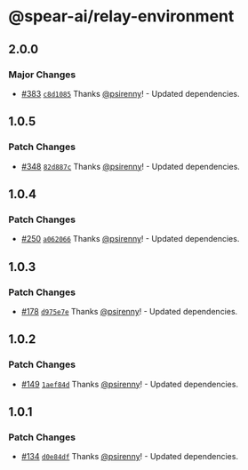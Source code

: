 # @spear-ai/relay-environment

## 2.0.0

### Major Changes

- [#383](https://github.com/spear-ai/ui/pull/383) [`c8d1085`](https://github.com/spear-ai/ui/commit/c8d108581f1b5978fd838ee82f59772d4b55a4f1) Thanks [@psirenny](https://github.com/psirenny)! - Updated dependencies.

## 1.0.5

### Patch Changes

- [#348](https://github.com/spear-ai/ui/pull/348) [`82d887c`](https://github.com/spear-ai/ui/commit/82d887cbfc8a77a4b216ea2efe1ff2bd12e2b676) Thanks [@psirenny](https://github.com/psirenny)! - Updated dependencies.

## 1.0.4

### Patch Changes

- [#250](https://github.com/spear-ai/ui/pull/250) [`a062066`](https://github.com/spear-ai/ui/commit/a062066d9ee1268674b0e59b97c24049888fedfe) Thanks [@psirenny](https://github.com/psirenny)! - Updated dependencies.

## 1.0.3

### Patch Changes

- [#178](https://github.com/spear-ai/ui/pull/178) [`d975e7e`](https://github.com/spear-ai/ui/commit/d975e7eaa58c17b01b521a4f6309f18e1deb39f7) Thanks [@psirenny](https://github.com/psirenny)! - Updated dependencies.

## 1.0.2

### Patch Changes

- [#149](https://github.com/spear-ai/ui/pull/149) [`1aef84d`](https://github.com/spear-ai/ui/commit/1aef84de312fac948d56f430ce36f5348c4ca234) Thanks [@psirenny](https://github.com/psirenny)! - Updated dependencies.

## 1.0.1

### Patch Changes

- [#134](https://github.com/spear-ai/ui/pull/134) [`d0e84df`](https://github.com/spear-ai/ui/commit/d0e84df8a4a5bbf47d4519d47e37ad629ba85f1b) Thanks [@psirenny](https://github.com/psirenny)! - Updated dependencies.
